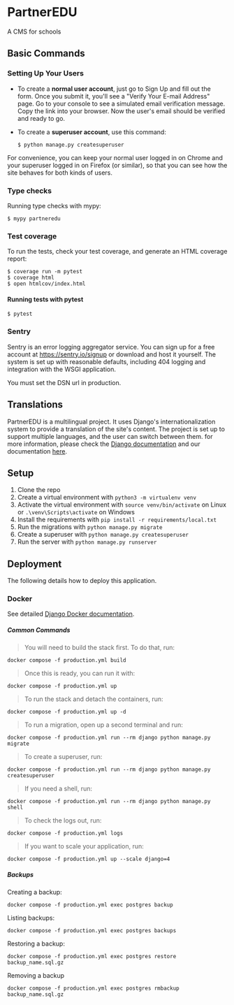 # PartnerEDU

A CMS for schools

## Basic Commands

### Setting Up Your Users

- To create a **normal user account**, just go to Sign Up and fill out the form. Once you submit it, you'll see a "Verify Your E-mail Address" page. Go to your console to see a simulated email verification message. Copy the link into your browser. Now the user's email should be verified and ready to go.

- To create a **superuser account**, use this command:

      $ python manage.py createsuperuser

For convenience, you can keep your normal user logged in on Chrome and your superuser logged in on Firefox (or similar), so that you can see how the site behaves for both kinds of users.

### Type checks

Running type checks with mypy:

    $ mypy partneredu

### Test coverage

To run the tests, check your test coverage, and generate an HTML coverage report:

    $ coverage run -m pytest
    $ coverage html
    $ open htmlcov/index.html

#### Running tests with pytest

    $ pytest
### Sentry

Sentry is an error logging aggregator service. You can sign up for a free account at <https://sentry.io/signup> or download and host it yourself.
The system is set up with reasonable defaults, including 404 logging and integration with the WSGI application.

You must set the DSN url in production.

## Translations
PartnerEDU is a multilingual project. It uses Django's internationalization system to provide a translation of the site's content. The project is set up to support multiple languages, and the user can switch between them.
for more information, please check the [Django documentation](https://docs.djangoproject.com/en/stable/topics/i18n/translation/) and our documentation [here](https://github.com/JasonLovesDoggo/fbla/blob/fdde017e1fe81d0ce4d4d432d494d75dce893644/locale/README.md).

## Setup

1. Clone the repo
2. Create a virtual environment with `python3 -m virtualenv venv`
3. Activate the virtual environment with `source venv/bin/activate` on Linux or `.\venv\Scripts\activate` on Windows
4. Install the requirements with `pip install -r requirements/local.txt`
5. Run the migrations with `python manage.py migrate`
6. Create a superuser with `python manage.py createsuperuser`
7. Run the server with `python manage.py runserver`

## Deployment

The following details how to deploy this application.

### Docker

See detailed [Django Docker documentation](http://cookiecutter-django.readthedocs.io/en/latest/deployment-with-docker.html).

##### Common Commands

> You will need to build the stack first. To do that, run:

`docker compose -f production.yml build`

> Once this is ready, you can run it with:

`docker compose -f production.yml up`
> To run the stack and detach the containers, run:

`docker compose -f production.yml up -d`
> To run a migration, open up a second terminal and run:

`docker compose -f production.yml run --rm django python manage.py migrate`
> To create a superuser, run:

`docker compose -f production.yml run --rm django python manage.py createsuperuser`
> If you need a shell, run:

`docker compose -f production.yml run --rm django python manage.py shell`
> To check the logs out, run:

`docker compose -f production.yml logs`
> If you want to scale your application, run:

`docker compose -f production.yml up --scale django=4`

##### Backups
Creating a backup:

`docker compose -f production.yml exec postgres backup`

Listing backups:

`docker compose -f production.yml exec postgres backups`

Restoring a backup:

`docker compose -f production.yml exec postgres restore backup_name.sql.gz`

Removing a backup

`docker compose -f production.yml exec postgres rmbackup backup_name.sql.gz`
